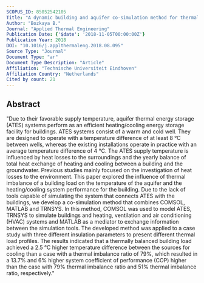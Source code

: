 ```yaml
---
SCOPUS_ID: 85052542105
Title: "A dynamic building and aquifer co-simulation method for thermal imbalance investigation"
Author: "Bozkaya B."
Journal: "Applied Thermal Engineering"
Publication Date: {'$date': '2018-11-05T00:00:00Z'}
Publication Year: 2018
DOI: "10.1016/j.applthermaleng.2018.08.095"
Source Type: "Journal"
Document Type: "ar"
Document Type Description: "Article"
Affiliation: "Technische Universiteit Eindhoven"
Affiliation Country: "Netherlands"
Cited by count: 21
---
```


## Abstract
"Due to their favorable supply temperature, aquifer thermal energy storage (ATES) systems perform as an efficient heating/cooling energy storage facility for buildings. ATES systems consist of a warm and cold well. They are designed to operate with a temperature difference of at least 8 °C between wells, whereas the existing installations operate in practice with an average temperature difference of 4 °C. The ATES supply temperature is influenced by heat losses to the surroundings and the yearly balance of total heat exchange of heating and cooling between a building and the groundwater. Previous studies mainly focused on the investigation of heat losses to the environment. This paper explored the influence of thermal imbalance of a building load on the temperature of the aquifer and the heating/cooling system performance for the building. Due to the lack of tools capable of simulating the system that connects ATES with the buildings, we develop a co-simulation method that combines COMSOL, MATLAB and TRNSYS. In this method, COMSOL was used to model ATES, TRNSYS to simulate buildings and heating, ventilation and air conditioning (HVAC) systems and MATLAB as a mediator to exchange information between the simulation tools. The developed method was applied to a case study with three different insulation parameters to present different thermal load profiles. The results indicated that a thermally balanced building load achieved a 2.5 °C higher temperature difference between the sources for cooling than a case with a thermal imbalance ratio of 79%, which resulted in a 13.7% and 6% higher system coefficient of performance (COP) higher than the case with 79% thermal imbalance ratio and 51% thermal imbalance ratio, respectively."
